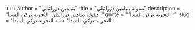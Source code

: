 +++
author = "بنيامين دزرائيلي"
title = "مقولة بنيامين دزرائيلي"
description = "مقولة بنيامين دزرائيلي: التجربة تزكي المبدأ ."
quote = '''التجربة تزكي المبدأ .'''
slug = "التجربة-تزكي-المبدأ"
+++
التجربة تزكي المبدأ .

